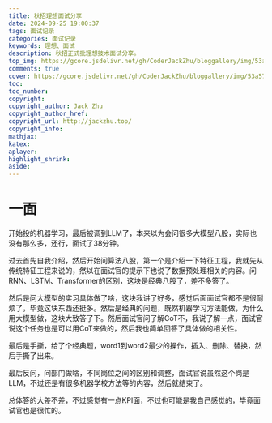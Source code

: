 ```yaml
---
title: 秋招理想面试分享
date: 2024-09-25 19:00:37
tags: 面试记录
categories: 面试记录
keywords: 理想、面试
description: 秋招正式批理想技术面试分享。
top_img: https://gcore.jsdelivr.net/gh/CoderJackZhu/bloggallery/img/53a57a8ff31e36a01cc76723d34c6235.jpeg
comments: true
cover: https://gcore.jsdelivr.net/gh/CoderJackZhu/bloggallery/img/53a57a8ff31e36a01cc76723d34c6235.jpeg
toc:
toc_number:
copyright:
copyright_author: Jack Zhu
copyright_author_href: 
copyright_url: http://jackzhu.top/
copyright_info: 
mathjax: 
katex: 
aplayer: 
highlight_shrink: 
aside: 
---
```


# 一面

开始投的机器学习，最后被调到LLM了，本来以为会问很多大模型八股，实际也没有那么多，还行，面试了38分钟。

过去首先自我介绍，然后开始问算法八股，第一个是介绍一下特征工程，我就先从传统特征工程来说的，然以在面试官的提示下也说了数据预处理相关的内容。问RNN、LSTM、Transformer的区别，这块是经典八股了，差不多答了。


然后是问大模型的实习具体做了啥，这块我讲了好多，感觉后面面试官都不是很耐烦了，毕竟这块东西还挺多。然后是经典的问题，既然机器学习方法能做，为什么用大模型做，这块大致答了下。然后面试官问了解CoT不，我说了解一点，面试官说这个任务也是可以用CoT来做的，然后我也简单回答了具体做的相关性。

最后是手撕，给了个经典题，word1到word2最少的操作，插入、删除、替换，然后手撕了出来。

最后反问，问部门做啥，不同岗位之间的区别和调整，面试官说虽然这个岗是LLM，不过还是有很多机器学校方法等的内容，然后就结束了。

总体答的大差不差，不过感觉有一点KPI面，不过也可能是我自己感觉的，毕竟面试官也是很忙的。
